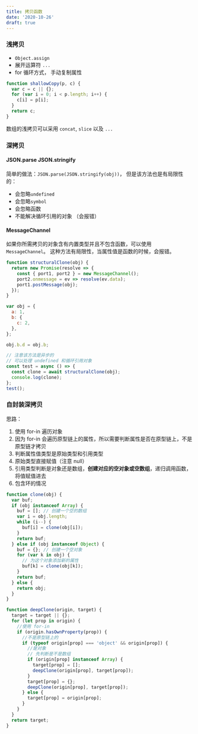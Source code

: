 ```yaml
---
title: 拷贝函数
date: '2020-10-26'
draft: true
---
```


### 浅拷贝

- `Object.assign`
- 展开运算符 `...`
- for 循环方式， 手动复制属性

```js
function shallowCopy(p, c) {
  var c = c || {};
  for (var i = 0; i < p.length; i++) {
    c[i] = p[i];
  }
  return c;
}
```

数组的浅拷贝可以采用 `concat`, `slice` 以及 `...`

### 深拷贝

#### JSON.parse JSON.stringify

简单的做法：`JSON.parse(JSON.stringify(obj))`， 但是该方法也是有局限性的：

- 会忽略`undefined`
- 会忽略`symbol`
- 会忽略函数
- 不能解决循环引用的对象 （会报错）

#### MessageChannel

如果你所需拷贝的对象含有内置类型并且不包含函数，可以使用 `MessageChannel`。 这种方法有局限性，当属性值是函数的时候，会报错。

```js
function structuralClone(obj) {
  return new Promise(resolve => {
    const { port1, port2 } = new MessageChannel();
    port2.onmessage = ev => resolve(ev.data);
    port1.postMessage(obj);
  });
}

var obj = {
  a: 1,
  b: {
    c: 2,
  },
};

obj.b.d = obj.b;

// 注意该方法是异步的
// 可以处理 undefined 和循环引用对象
const test = async () => {
  const clone = await structuralClone(obj);
  console.log(clone);
};
test();
```

### 自封装深拷贝

思路：

1. 使用 for-in 遍历对象
2. 因为 for-in 会遍历原型链上的属性，所以需要判断属性是否在原型链上，不是原型链才拷贝
3. 判断属性值类型是原始类型和引用类型
4. 原始类型直接赋值（注意 null）
5. 引用类型判断是对象还是数组，**创建对应的空对象或空数组**，递归调用函数，将值赋值进去
6. 包含环的情况

```js
function clone(obj) {
  var buf;
  if (obj instanceof Array) {
    buf = []; // 创建一个空的数组
    var i = obj.length;
    while (i--) {
      buf[i] = clone(obj[i]);
    }
    return buf;
  } else if (obj instanceof Object) {
    buf = {}; // 创建一个空对象
    for (var k in obj) {
      // 为这个对象添加新的属性
      buf[k] = clone(obj[k]);
    }
    return buf;
  } else {
    return obj;
  }
}
```

```js
function deepClone(origin, target) {
  target = target || {};
  for (let prop in origin) {
    //使用 for-in
    if (origin.hasOwnProperty(prop)) {
      //不是原型链上的
      if (typeof origin[prop] === 'object' && origin[prop]) {
        //是对象
        // 先判断是不是数组
        if (origin[prop] instanceof Array) {
          target[prop] = [];
          deepClone(origin[prop], target[prop]);
        }
        target[prop] = {};
        deepClone(origin[prop], target[prop]);
      } else {
        target[prop] = origin[prop];
      }
    }
  }
  return target;
}
```
